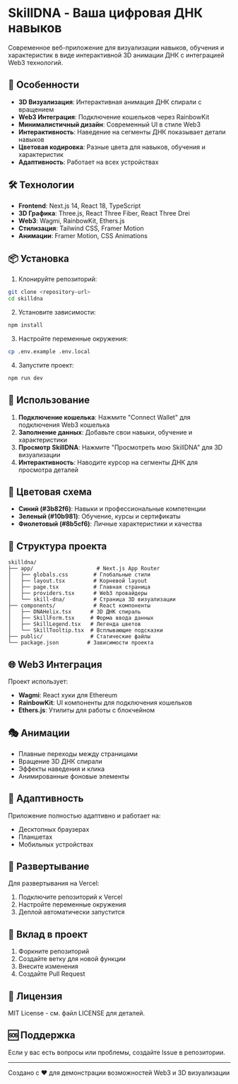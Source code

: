 # SkillDNA - Ваша цифровая ДНК навыков

Современное веб-приложение для визуализации навыков, обучения и характеристик в виде интерактивной 3D анимации ДНК с интеграцией Web3 технологий.

## 🚀 Особенности

- **3D Визуализация**: Интерактивная анимация ДНК спирали с вращением
- **Web3 Интеграция**: Подключение кошельков через RainbowKit
- **Минималистичный дизайн**: Современный UI в стиле Web3
- **Интерактивность**: Наведение на сегменты ДНК показывает детали навыков
- **Цветовая кодировка**: Разные цвета для навыков, обучения и характеристик
- **Адаптивность**: Работает на всех устройствах

## 🛠 Технологии

- **Frontend**: Next.js 14, React 18, TypeScript
- **3D Графика**: Three.js, React Three Fiber, React Three Drei
- **Web3**: Wagmi, RainbowKit, Ethers.js
- **Стилизация**: Tailwind CSS, Framer Motion
- **Анимации**: Framer Motion, CSS Animations

## 📦 Установка

1. Клонируйте репозиторий:
```bash
git clone <repository-url>
cd skilldna
```

2. Установите зависимости:
```bash
npm install
```

3. Настройте переменные окружения:
```bash
cp .env.example .env.local
```

4. Запустите проект:
```bash
npm run dev
```

## 🎯 Использование

1. **Подключение кошелька**: Нажмите "Connect Wallet" для подключения Web3 кошелька
2. **Заполнение данных**: Добавьте свои навыки, обучение и характеристики
3. **Просмотр SkillDNA**: Нажмите "Просмотреть мою SkillDNA" для 3D визуализации
4. **Интерактивность**: Наводите курсор на сегменты ДНК для просмотра деталей

## 🎨 Цветовая схема

- **Синий (#3b82f6)**: Навыки и профессиональные компетенции
- **Зеленый (#10b981)**: Обучение, курсы и сертификаты  
- **Фиолетовый (#8b5cf6)**: Личные характеристики и качества

## 🔧 Структура проекта

```
skilldna/
├── app/                    # Next.js App Router
│   ├── globals.css        # Глобальные стили
│   ├── layout.tsx         # Корневой layout
│   ├── page.tsx           # Главная страница
│   ├── providers.tsx      # Web3 провайдеры
│   └── skill-dna/         # Страница 3D визуализации
├── components/            # React компоненты
│   ├── DNAHelix.tsx      # 3D ДНК спираль
│   ├── SkillForm.tsx     # Форма ввода данных
│   ├── SkillLegend.tsx   # Легенда цветов
│   └── SkillTooltip.tsx  # Всплывающие подсказки
├── public/               # Статические файлы
└── package.json         # Зависимости проекта
```

## 🌐 Web3 Интеграция

Проект использует:
- **Wagmi**: React хуки для Ethereum
- **RainbowKit**: UI компоненты для подключения кошельков
- **Ethers.js**: Утилиты для работы с блокчейном

## 🎭 Анимации

- Плавные переходы между страницами
- Вращение 3D ДНК спирали
- Эффекты наведения и клика
- Анимированные фоновые элементы

## 📱 Адаптивность

Приложение полностью адаптивно и работает на:
- Десктопных браузерах
- Планшетах
- Мобильных устройствах

## 🚀 Развертывание

Для развертывания на Vercel:

1. Подключите репозиторий к Vercel
2. Настройте переменные окружения
3. Деплой автоматически запустится

## 🤝 Вклад в проект

1. Форкните репозиторий
2. Создайте ветку для новой функции
3. Внесите изменения
4. Создайте Pull Request

## 📄 Лицензия

MIT License - см. файл LICENSE для деталей.

## 🆘 Поддержка

Если у вас есть вопросы или проблемы, создайте Issue в репозитории.

---

Создано с ❤️ для демонстрации возможностей Web3 и 3D визуализации
